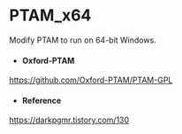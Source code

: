 # PTAM_x64

Modify PTAM to run on 64-bit Windows.

- #### Oxford-PTAM
https://github.com/Oxford-PTAM/PTAM-GPL

- #### Reference
https://darkpgmr.tistory.com/130
